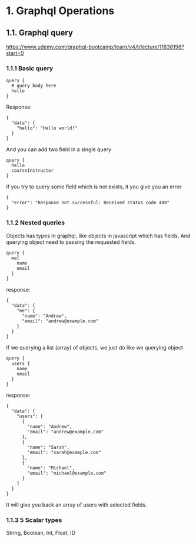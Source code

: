 # 1. Graphql Operations
## 1.1. Graphql query
https://www.udemy.com/graphql-bootcamp/learn/v4/t/lecture/11838198?start=0

### 1.1.1 Basic query
```
query {
  # query body here
  hello
}
```
Response:
```
{
  "data": {
    "hello": "Hello world!"
  }
}
```
And you can add two field in a single query
```
query {
  hello
  courseInstructor
}
```
If you try to query some field which is not exists, it you give you an error
```
{
  "error": "Response not successful: Received status code 400"
}
```

### 1.1.2 Nested queries
Objects has types in graphql, like objects in javascript which has fields. And querying object need to passing the requested fields.
```
query {
  me{
    name
    email
  }
}
```
response:
```
{
  "data": {
    "me": {
      "name": "Andrew",
      "email": "andrew@example.com"
    }
  }
}
```
If we querying a list (array) of objects, we just do like we querying object
```
query {
  users {
    name
    email
  }
}
```
response:
```
{
  "data": {
    "users": [
      {
        "name": "Andrew",
        "email": "andrew@example.com"
      },
      {
        "name": "Sarah",
        "email": "sarah@example.com"
      },
      {
        "name": "Michael",
        "email": "michael@example.com"
      }
    ]
  }
}
```
It will give you back an array of users with selected fields.

### 1.1.3 5 Scalar types
String, Boolean, Int, Float, ID